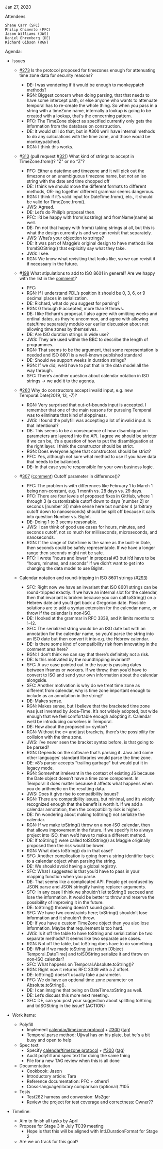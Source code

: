 Jan 27, 2020

Attendees

	Shane Carr (SFC)
	Philip Chimento (PFC)
	Jason Williams (JWS)
	Daniel Ehrenberg (DE)
	Richard Gibson (RGN)

Agenda:

* Issues
    * [#273](https://github.com/tc39/proposal-temporal/issues/273) Is the protocol proposed for timezones enough for attenuating time zone data for security reasons?
        * DE: I was wondering if it would be enough to monkeypatch methods?
        * RGN: Biggest concern when doing parsing, that that needs to have some intercept path, or else anyone who wants to attenuate temporal has to re-create the whole thing. So when you pass in a string with a timeZone name, internally a lookup is going to be created with a lookup, that's the concerning pattern.
        * PFC: The TimeZone object as specified currently only gets the information from the database on construction.
        * DE: It would still do that, but in #300 we’ll have internal methods to do any calculations with the time zone, and those would be monkeypatched.
        * RGN: I think this works.
    * #[313](https://github.com/tc39/proposal-temporal/issues/313) (pull request #[321](https://github.com/tc39/proposal-temporal/pull/321)) What kind of strings to accept in TimeZone.from()? "Z" or no “Z”?
        * PFC: Either a datetime and timezone and it will pick out the timezone or an unambiguous timezone name, but not an iso string with the date and time chopped off
        * DE: I think we should move the different formats to different methods, OR-ing together different grammar seems dangerous.
        * RGN: I think if it’s valid input for DateTime.from(), etc., it should be valid for TimeZone.from().
        * JWS: Agreed.
        * DE: Let’s do Philip’s proposal then.
        * PFC: I’d be happy with from(isostring) and fromName(name) as well.
        * DE: I’m not that happy with from() taking strings at all, but this is what the design currently is and we can revisit that separately.
        * JWS: What’s your objection to strings?
        * DE: It was part of Maggie’s original design to have methods like fromISOString() that explicitly say what they take.
        * JWS: I see.
        * RGN: We know what revisiting that looks like, so we can revisit it if necessary in the future.
    * #[198](https://github.com/tc39/proposal-temporal/issues/198) What stipulations to add to ISO 8601 in general? Are we happy with the list in the [comment](https://github.com/tc39/proposal-temporal/issues/198#issuecomment-547552203)?
        * PFC:
        * RGN: If I understand PDL’s position it should be 0, 3, 6, or 9 decimal places in serialization.
        * DE: Richard, what do you suggest for parsing?
        * RGN: 0 through 9 accepted, more than 9 throws.
        * DE: I like Richard’s proposal. I also agree with omitting weeks and ordinal dates, as they’re uncommon, and agree with allowing date/time separately modulo our earlier discussion about not allowing time zones by themselves.
        * DE: Are ISO duration strings in wide use?
        * JWS: They are used within the BBC to describe the length of programmes.
        * RGN: That seems to be the argument, that some representation is needed and ISO 8601 is a well-known published standard
        * DE: Should we support weeks in duration strings?
        * RGN: If we did, we’d have to put that in the data model all the way through.
        * SFC: There’s another question about calendar notation in ISO strings -> we add it to the agenda.
    * #[260](https://github.com/tc39/proposal-temporal/issues/260) Why do constructors accept invalid input, e.g. new Temporal.Date(2019, 13, -7)?
        * RGN: Very surprised that out-of-bounds input is accepted. I remember that one of the main reasons for pursuing Temporal was to eliminate that kind of sloppiness.
        * JWS: I found the polyfill was accepting a lot of invalid input. Is that intentional?
        * DE: This seems to be a consequence of how disambiguation parameters are layered into the API. I agree we should be stricter if we can be, it’s a question of how to put the disambiguation at the right layer. I think the constructor should be strict.
        * RGN: Does everyone agree that constructors should be strict?
        * PFC: Yes, although not sure what method to use if you have data that needs to be balanced.
        * DE: In that case you’re responsible for your own business logic.
    * #[307](https://github.com/tc39/proposal-temporal/issues/307) ([comment](https://github.com/tc39/proposal-temporal/issues/307#issuecomment-577440493)) Cutoff parameter in difference()?
        * PFC: The problem is with differences like February 1 to March 1 being non-constant, e.g. 1 month vs. 28 days vs. 29 days.
        * PFC: There are four levels of proposed fixes in GitHub, where 1 through 3 (a customizable cutoff down to days [number 2] or seconds [number 3]) make sense here but number 4 (arbitrary cutoff down to nanoseconds) should be split off because it calls into question Number vs. BigInt.
        * DE: Doing 1 to 3 seems reasonable.
        * JWS: I can think of good use cases for hours, minutes, and seconds cutoff, not so much for milliseconds, microseconds, and nanoseconds.
        * RGN: If the range of DateTime is the same as the built-in Date, then seconds could be safely representable. If we have a longer range then seconds might not be safe.
        * PFC: I wrote "hours and lower" in proposal #3 but it’d have to be “hours, minutes, and seconds” if we didn’t want to get into changing the data model to use BigInt.

    * Calendar notation and round-tripping in ISO 8601 strings (#[293](https://github.com/tc39/proposal-temporal/issues/293))
        * SFC: Right now we have an invariant that ISO 8601 strings can be round-tripped exactly. If we have an internal slot for the calendar, then that invariant is broken because you can call toString() on a Hebrew date and you’d get back a Gregorian date. Possible solutions are to add a syntax extension for the calendar name, or throw if the calendar is non-ISO.
        * DE: I looked at the grammar in RFC 3339, and it limits months to 1–12.
        * SFC: The serialized string would be an ISO date but with an annotation for the calendar name, so you’d parse the string into an ISO date but then convert it into e.g. the Hebrew calendar.
        * DE: Is there some kind of compatibility risk from innovating in the comment area here?
        * RGN: I don’t think we can say that there’s definitely not a risk.
        * DE: Is this motivated by the roundtripping invariant?
        * SFC: A use case pointed out in the issue is passing dates between iframes or workers. If we threw, then you’d have to convert to ISO and send your own information about the calendar alongside.
        * SFC: Another motivation is why do we treat time zone as different from calendar, why is time zone important enough to include as an annotation in the string?
        * DE: Makes sense.
        * RGN: Makes sense, but I believe that the bracketed time zone was just invented by Joda-Time. It’s not widely adopted, but wide enough that we feel comfortable enough adopting it. Calendar we’d be introducing ourselves in Temporal.
        * DE: How about the proposed c= syntax?
        * RGN: Without the c= and just brackets, there’s the possibility for collision with the time zone.
        * JWS: I’ve never seen the bracket syntax before, is that going to be parsed?
        * RGN: Depends on the software that’s parsing it. Java and some other languages’ standard libraries would parse the time zone.
        * DE: v8’s parser accepts "trailing garbage" but would put it in legacy mode.
        * RGN: Somewhat irrelevant in the context of existing JS because the Date object doesn’t have a time zone component. In Temporal it does matter because it affects what happens when you do arithmetic on the resulting data.
        * JWS: Does it give rise to compatibility issues?
        * RGN: There are compatibility issues, but minimal, and it’s widely recognized enough that the benefit is worth it. If we add a calendar annotation, then the compatibility risk is higher.
        * DE: I’m wondering about making toString() not serialize the calendar.
        * RGN: If we make toString() throw on a non-ISO calendar, then that allows improvement in the future. If we specify it to always project into ISO, then we’d have to make a different method.
        * DE: If toString() were called toISOString() as Maggie originally proposed then the risk would be lower.
        * RGN: What does toString() do in that case?
        * SFC: Another complication is going from a string identifier back to a calendar object when parsing the string.
        * DE: We should avoid having a global registry.
        * SFC: What I suggested is that you’d have to pass in your mapping function when you parse.
        * DE: That seems like a complicated API. People get confused by JSON.parse and JSON.stringify having replacer arguments.
        * SFC: In any case I think we shouldn’t let toString() succeed and lose the information. It would be better to throw and reserve the possibility of improving it in the future.
        * DE: toString() throwing doesn’t sound good.
        * SFC: We have two constraints here; toString() shouldn’t lose information and it shouldn’t throw.
        * DE: If you have a custom TimeZone object then you also lose information. Maybe that requirement is too hard.
        * JWS: Is it off the table to have toString and serialization be two separate methods? It seems like two separate use cases.
        * RGN: Not off the table, but toString does have to do something.
        * DE: What if we made toString just return [Object Temporal.DateTime] and toISOString serialize it and throw on non-ISO calendar?
        * SFC: What happens on Temporal.Absolute.toString()?
        * RGN: Right now it returns RFC 3339 with a Z offset.
        * DE: toString() doesn’t usually take a parameter.
        * PFC: We do have an optional time zone parameter on Absolute.toString().
        * DE: I can imagine that being on DateTime.toString as well.
        * DE: Let’s discuss this more next meeting.
        * SFC: DE, can you post your suggestion about splitting toString and toISOString in the issue? (ACTION)

* Work items:
    * Polyfill
        * Implement [calendar/timezone protocol](https://github.com/tc39/proposal-temporal/blob/main/docs/calendar-draft.md) + [#300](https://github.com/tc39/proposal-temporal/issues/300) ([tag](https://github.com/tc39/proposal-temporal/labels/calendar))
        * Temporal.parse method: Ujjwal has on his plate, but he's a bit busy and open to help
    * Spec text
        * Specify [calendar/timezone protocol](https://github.com/tc39/proposal-temporal/blob/main/docs/calendar-draft.md) + [#300](https://github.com/tc39/proposal-temporal/issues/300) ([tag](https://github.com/tc39/proposal-temporal/labels/calendar))
        * Audit polyfill and spec text for doing the same thing
        * File for a new TAG review when this is all done
    * Documentation
        * Cookbook: Jason
        * Introductory article: Tara
        * Reference documentation: PFC + others?
        * Cross-language/library comparison (optional) #105
    * Tests
        * Test262 harness and conversion: Ms2ger
        * Review the project for test coverage and correctness: Owner??
* Timeline:
    * Aim to finish all tasks by April
    * Propose for Stage 3 in July TC39 meeting
        * Hope is that this will be aligned with Intl.DurationFormat for Stage 2
    * Are we on track for this goal?


